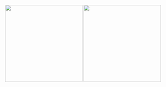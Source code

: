 <!--
**0317IL/0317IL** is a ✨ _special_ ✨ repository because its `README.md` (this file) appears on your GitHub profile.

Here are some ideas to get you started:

- 🔭 I’m currently working on ...
- 🌱 I’m currently learning ...
- 👯 I’m looking to collaborate on ...
- 🤔 I’m looking for help with ...
- 💬 Ask me about ...
- 📫 How to reach me: ...
- 😄 Pronouns: ...
- ⚡ Fun fact: ...
-->
<div align="center">
  <img height="250em" src="https://media2.giphy.com/media/sJdLbUWlOUiuQ/giphy.gif?cid=ecf05e47a7edog8i8k8rt3wr1ugzgo3wlt5l7f48rczkqq36&rid=giphy.gif&ct=g"/>
  
  <img  height="250em" src="https://github-readme-stats.vercel.app/api/top-langs/?username=0317il&langs_count=5&theme=yeblu"/>
  </div>
  
  

